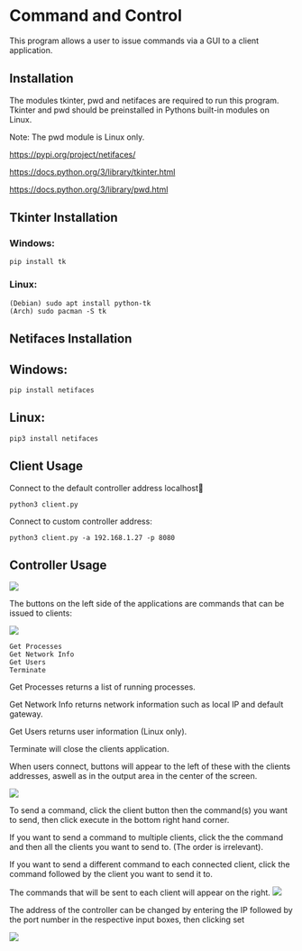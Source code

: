 
# Command and Control

This program allows a user to issue commands via  a GUI to a client application.

## Installation

The modules tkinter, pwd and netifaces are required to run this program. 
Tkinter and pwd should be preinstalled in Pythons built-in modules on Linux.

Note: The pwd module is Linux only.

https://pypi.org/project/netifaces/

https://docs.python.org/3/library/tkinter.html

https://docs.python.org/3/library/pwd.html


## Tkinter Installation

### Windows:
    pip install tk

### Linux:
    (Debian) sudo apt install python-tk
    (Arch) sudo pacman -S tk

## Netifaces Installation

## Windows:
    pip install netifaces

## Linux:
    pip3 install netifaces



## Client Usage
Connect to the default controller address localhost:1234:

    python3 client.py

Connect to custom controller address:

    python3 client.py -a 192.168.1.27 -p 8080


## Controller Usage
![](images/gui)

The buttons on the left side of the applications 
are commands that can be issued to clients:

![](images/command_buttons)

    Get Processes
    Get Network Info
    Get Users
    Terminate


Get Processes returns a list of running processes.



Get Network Info returns network information such as local IP and default gateway.

Get Users returns user information (Linux only).

Terminate will close the clients application.


When users connect, buttons will appear to the left of these with the clients addresses, aswell as in the output area in the center of the screen. 

![](images/connected_clients)

To send a command, click the client button then the command(s) you want to send, then click execute in the bottom right hand corner. 


If you want to send a command to multiple clients, click the the command and then all the clients you want to send to. (The order is irrelevant).


If you want to send a different command to each connected client, click the command followed by the client you want to send it to.

The commands that will be sent to each client will appear on the right.
![](images/command_widget)


The address of the controller can be changed by entering the IP followed by the port number in the respective input boxes, then clicking set

![](images/address_box)





